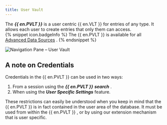 ```yaml
---
title: User Vault
---
```

The ***{{ en.PVLT }}*** is a user centric {{ en.VLT }} for entries of any type. It allows each user to create entries that only them can access.  
{% snippet icon.badgeInfo %} 
The {{ en.PVLT }} is available for all [Advanced Data Sources](/rdm/windows/data-sources/data-sources-types/advanced-data-sources/) . 
{% endsnippet %}
 
![Navigation Pane – User Vault](/img/en/rdm/windows/clip11205.png) 

## A note on Credentials 

Credentials in the {{ en.PVLT }} can be used in two ways:  

1. From a session using the ***{{ en.PVLT }}*** ***search*** . 
1. When using the ***User Specific Settings*** feature. 

These restrictions can easily be understood when you keep in mind that the {{ en.PVLT }} is in fact contained in the user area of the database. It must be used from within the {{ en.PVLT }} , or by using our extension mechanism that is user specific. 

